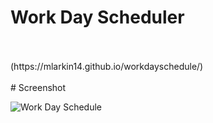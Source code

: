 # Work Day Scheduler
<br>
<br>
(https://mlarkin14.github.io/workdayschedule/)
<br>
<br>
# Screenshot

![Work Day Schedule](https://user-images.githubusercontent.com/30247798/162644012-bb11e207-5ede-46f9-abce-3fe6605cea01.png)
